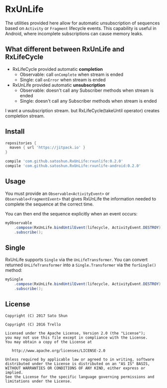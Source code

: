# RxUnLife

The utilities provided here allow for automatic unsubscription of sequences based on `Activity` or `Fragment`
lifecycle events. This capability is useful in Android, where incomplete subscriptions can cause memory leaks.


## What different between RxUnLife and RxLifeCycle

- RxLifeCycle provided automatic **completion**
  - Observable: call `onComplete` when stream is ended
  - Single: call `onError` when stream is ended
- RxUnLife provided automatic **unsubscription**
  - Observable: doesn't call any Subscriber methods when stream is ended
  - Single: doesn't call any Subscriber methods when stream is ended

I want a unsubscription stream. but RxLifeCycle(takeUntil operator) creates completion stream.


## Install

```gradle
repositories {
  maven { url 'https://jitpack.io' }
}

compile 'com.github.satoshun.RxUnLife:rxunlife:0.2.0'
compile 'com.github.satoshun.RxUnLife:rxunlife-android:0.2.0' 
```


## Usage

You must provide an `Observable<ActivityEvent>` or `Observable<FragmentEvent>` that gives
RxUnLife the information needed to complete the sequence at the correct time.

You can then end the sequence explicitly when an event occurs:

```java
myObservable
    .compose(RxUnLife.bindUntilEvent(lifecycle, ActivityEvent.DESTROY))
    .subscribe();
```

## Single

RxUnLife supports `Single` via the `UnLifeTransformer`. You can convert returned `UnLifeTransformer`
into a `Single.Transformer` via the `forSingle()` method:

```java
mySingle
    .compose(RxUnLife.bindUntilEvent(lifecycle, ActivityEvent.DESTROY).forSingle())
    .subscribe();
```

## License

    Copyright (C) 2017 Sato Shun

    Copyright (C) 2016 Trello

    Licensed under the Apache License, Version 2.0 (the "License");
    you may not use this file except in compliance with the License.
    You may obtain a copy of the License at

       http://www.apache.org/licenses/LICENSE-2.0

    Unless required by applicable law or agreed to in writing, software
    distributed under the License is distributed on an "AS IS" BASIS,
    WITHOUT WARRANTIES OR CONDITIONS OF ANY KIND, either express or implied.
    See the License for the specific language governing permissions and
    limitations under the License.
    